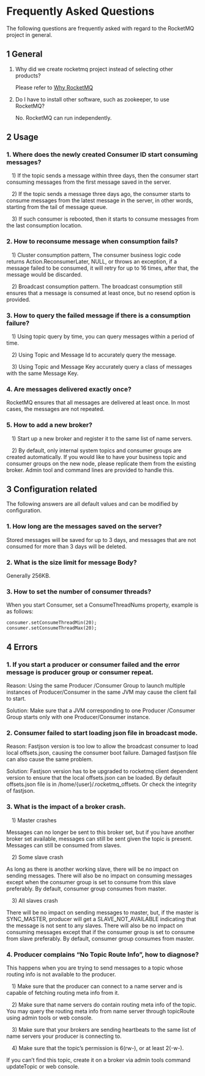 # Frequently Asked Questions

The following questions are frequently asked with regard to the RocketMQ project in general.

## 1 General

1. Why did we create rocketmq project instead of selecting other products?

   Please refer to [Why RocketMQ](http://rocketmq.apache.org/docs/motivation)

2. Do I have to install other software, such as zookeeper, to use RocketMQ?

   No. RocketMQ can run independently.

## 2 Usage

### 1. Where does the newly created Consumer ID start consuming messages?

&#8195;1) If the topic sends a message within three days, then the consumer start consuming messages from the first message saved in the server.
  
&#8195;2) If the topic sends a message three days ago, the consumer starts to consume messages from the latest message in the server, in other words, starting from the tail of message queue.
  
&#8195;3) If such consumer is rebooted, then it starts to consume messages from the last consumption location.

### 2. How to reconsume message when consumption fails?

&#8195;1) Cluster consumption pattern, The consumer business logic code returns Action.ReconsumerLater, NULL, or throws an exception, if a message failed to be consumed, it will retry for up to 16 times, after that, the message would be discarded.
  
&#8195;2) Broadcast consumption pattern. The broadcast consumption still ensures that a message is consumed at least once, but no resend option is provided.

### 3. How to query the failed message if there is a consumption failure?

&#8195;1) Using topic query by time, you can query messages within a period of time.
  
&#8195;2) Using Topic and Message Id to accurately query the message.
  
&#8195;3) Using Topic and Message Key accurately query a class of messages with the same Message Key.

### 4. Are messages delivered exactly once?

RocketMQ ensures that all messages are delivered at least once. In most cases, the messages are not repeated.

### 5. How to add a new broker?

&#8195;1) Start up a new broker and register it to the same list of name servers.
  
&#8195;2) By default, only internal system topics and consumer groups are created automatically. If you would like to have your business topic and consumer groups on the new node, please replicate them from the existing broker. Admin tool and command lines are provided to handle this.

## 3 Configuration related

The following answers are all default values and can be modified by configuration.

### 1. How long are the messages saved on the server?

Stored messages will be saved for up to 3 days, and messages that are not consumed for more than 3 days will be deleted.

### 2. What is the size limit for message Body?

Generally 256KB.

### 3. How to set the number of consumer threads?

When you start Consumer, set a ConsumeThreadNums property, example is as follows:
```
consumer.setConsumeThreadMin(20);
consumer.setConsumeThreadMax(20);
```

## 4 Errors

### 1. If you start a producer or consumer failed and the error message is producer group or consumer repeat.

Reason: Using the same Producer /Consumer Group to launch multiple instances of Producer/Consumer in the same JVM may cause the client fail to start.

Solution: Make sure that a JVM corresponding to one Producer /Consumer Group starts only with one Producer/Consumer instance.

### 2. Consumer failed to start loading json file in broadcast mode.

Reason: Fastjson version is too low to allow the broadcast consumer to load local offsets.json, causing the consumer boot failure. Damaged fastjson file can also cause the same problem.

Solution: Fastjson version has to be upgraded to rocketmq client dependent version to ensure that the local offsets.json can be loaded. By default offsets.json file is in /home/{user}/.rocketmq_offsets. Or check the integrity of fastjson.

### 3. What is the impact of a broker crash.

&#8195;1) Master crashes

Messages can no longer be sent to this broker set, but if you have another broker set available, messages can still be sent given the topic is present. Messages can still be consumed from slaves.

&#8195;2) Some slave crash

As long as there is another working slave, there will be no impact on sending messages. There will also be no impact on consuming messages except when the consumer group is set to consume from this slave preferably. By default, consumer group consumes from master.

&#8195;3) All slaves crash

There will be no impact on sending messages to master, but, if the master is SYNC_MASTER, producer will get a SLAVE_NOT_AVAILABLE indicating that the message is not sent to any slaves. There will also be no impact on consuming messages except that if the consumer group is set to consume from slave preferably. By default, consumer group consumes from master.

### 4. Producer complains “No Topic Route Info”, how to diagnose?

This happens when you are trying to send messages to a topic whose routing info is not available to the producer.

&#8195;1) Make sure that the producer can connect to a name server and is capable of fetching routing meta info from it.
  
&#8195;2) Make sure that name servers do contain routing meta info of the topic. You may query the routing meta info from name server through topicRoute using admin tools or web console.
  
&#8195;3) Make sure that your brokers are sending heartbeats to the same list of name servers your producer is connecting to.
  
&#8195;4) Make sure that the topic’s permission is 6(rw-), or at least 2(-w-).

If you can’t find this topic, create it on a broker via admin tools command updateTopic or web console.
